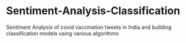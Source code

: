 # Sentiment-Analysis-Classification
Sentiment Analysis of covid vaccination tweets in India and building classification models using various algorithms
